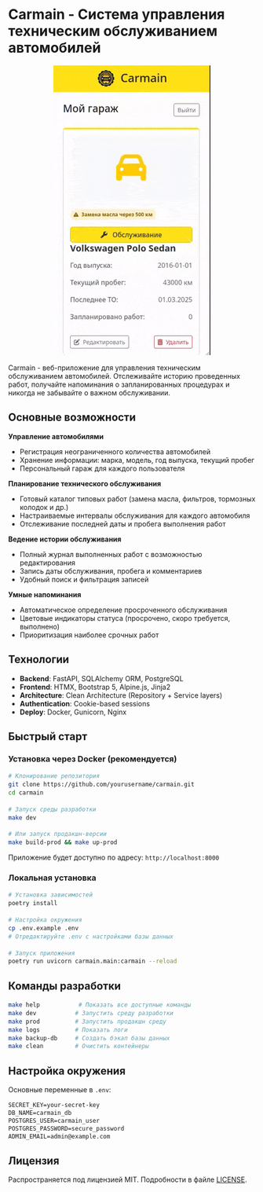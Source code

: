 # Carmain - Система управления техническим обслуживанием автомобилей

<div align="center">
  <img src="carmain/static/img/demo.gif" alt="Demo" />
</div>

Carmain - веб-приложение для управления техническим обслуживанием автомобилей. Отслеживайте историю проведенных работ, получайте напоминания о запланированных процедурах и никогда не забывайте о важном обслуживании.

## Основные возможности

**Управление автомобилями**
- Регистрация неограниченного количества автомобилей
- Хранение информации: марка, модель, год выпуска, текущий пробег
- Персональный гараж для каждого пользователя

**Планирование технического обслуживания**
- Готовый каталог типовых работ (замена масла, фильтров, тормозных колодок и др.)
- Настраиваемые интервалы обслуживания для каждого автомобиля
- Отслеживание последней даты и пробега выполнения работ

**Ведение истории обслуживания**
- Полный журнал выполненных работ с возможностью редактирования
- Запись даты обслуживания, пробега и комментариев
- Удобный поиск и фильтрация записей

**Умные напоминания**
- Автоматическое определение просроченного обслуживания
- Цветовые индикаторы статуса (просрочено, скоро требуется, выполнено)
- Приоритизация наиболее срочных работ

## Технологии

- **Backend**: FastAPI, SQLAlchemy ORM, PostgreSQL
- **Frontend**: HTMX, Bootstrap 5, Alpine.js, Jinja2
- **Architecture**: Clean Architecture (Repository + Service layers)
- **Authentication**: Cookie-based sessions
- **Deploy**: Docker, Gunicorn, Nginx

## Быстрый старт

### Установка через Docker (рекомендуется)

```bash
# Клонирование репозитория
git clone https://github.com/yourusername/carmain.git
cd carmain

# Запуск среды разработки
make dev

# Или запуск продакшн-версии
make build-prod && make up-prod
```

Приложение будет доступно по адресу: `http://localhost:8000`

### Локальная установка

```bash
# Установка зависимостей
poetry install

# Настройка окружения
cp .env.example .env
# Отредактируйте .env с настройками базы данных

# Запуск приложения
poetry run uvicorn carmain.main:carmain --reload
```

## Команды разработки

```bash
make help           # Показать все доступные команды
make dev           # Запустить среду разработки
make prod          # Запустить продакшн среду
make logs          # Показать логи
make backup-db     # Создать бэкап базы данных
make clean         # Очистить контейнеры
```

## Настройка окружения

Основные переменные в `.env`:

```env
SECRET_KEY=your-secret-key
DB_NAME=carmain_db
POSTGRES_USER=carmain_user
POSTGRES_PASSWORD=secure_password
ADMIN_EMAIL=admin@example.com
```

## Лицензия

Распространяется под лицензией MIT. Подробности в файле [LICENSE](LICENSE).